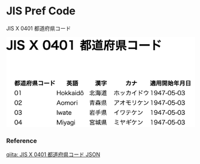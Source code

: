 JIS Pref Code
===============

JIS X 0401 都道府県コード

![jis pref code](https://github.com/ohwada/World_Countries/blob/main/japan_municipaliy/jis_pref_code/screenshots/prefecture_list.png)

### Reference 

[qiita: JIS X 0401 都道府県コード JSON](https://qiita.com/HirMtsd/items/5de2ee19e086f07921d2)


